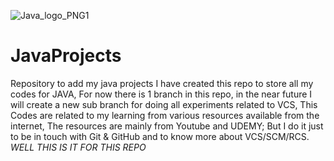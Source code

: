 ![Java_logo_PNG1](https://user-images.githubusercontent.com/78722016/136835588-f83494bc-4b45-4316-acf7-b4853ba84011.jpg)
# JavaProjects
Repository to add my java projects 
I have created this repo to store all my codes for JAVA,
For now there is 1 branch in this repo, in the near future I will create a new sub branch for doing all experiments related to VCS, 
This Codes are related to my learning from various resources available from the internet,
The resources are mainly from Youtube and UDEMY;
But I do it just to be in touch with Git & GitHub and to know more about VCS/SCM/RCS. 
*WELL THIS IS IT FOR THIS REPO*
